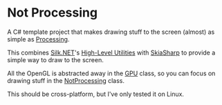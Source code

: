 # Not Processing

A C# template project that makes drawing stuff to the screen
(almost) as simple as [Processing](https://processing.org/).

This combines [Silk.NET](https://dotnet.github.io/Silk.NET/)'s
[High-Level Utilities](https://dotnet.github.io/Silk.NET/docs/hlu/)
with [SkiaSharp](https://github.com/mono/SkiaSharp) to provide a simple way to draw to the screen.

All the OpenGL is abstracted away in the [GPU](NotProcessing/GPU.cs) class,
so you can focus on drawing stuff in the [NotProcessing](NotProcessing/NotProcessing.cs) class.

This should be cross-platform, but I've only tested it on Linux.

